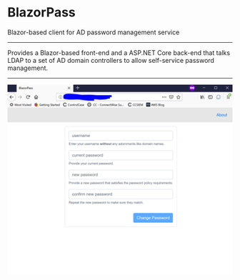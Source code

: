 # BlazorPass
Blazor-based client for AD password management service

---

Provides a Blazor-based front-end and a ASP.NET Core back-end
that talks LDAP to a set of AD domain controllers to allow
self-service password management.

---

![Sample Screenshot](sample-screen.PNG "Sample Screenshot")
